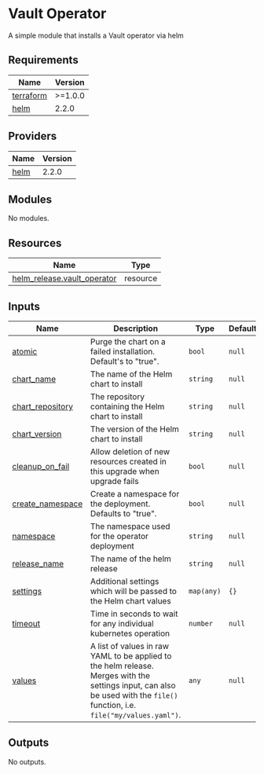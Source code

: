 # Vault Operator
A simple module that installs a Vault operator via helm

## Requirements

| Name | Version |
|------|---------|
| <a name="requirement_terraform"></a> [terraform](#requirement\_terraform) | >=1.0.0 |
| <a name="requirement_helm"></a> [helm](#requirement\_helm) | 2.2.0 |

## Providers

| Name | Version |
|------|---------|
| <a name="provider_helm"></a> [helm](#provider\_helm) | 2.2.0 |

## Modules

No modules.

## Resources

| Name | Type |
|------|------|
| [helm_release.vault_operator](https://registry.terraform.io/providers/hashicorp/helm/2.2.0/docs/resources/release) | resource |

## Inputs

| Name | Description | Type | Default | Required |
|------|-------------|------|---------|:--------:|
| <a name="input_atomic"></a> [atomic](#input\_atomic) | Purge the chart on a failed installation. Default's to "true". | `bool` | `null` | no |
| <a name="input_chart_name"></a> [chart\_name](#input\_chart\_name) | The name of the Helm chart to install | `string` | `null` | no |
| <a name="input_chart_repository"></a> [chart\_repository](#input\_chart\_repository) | The repository containing the Helm chart to install | `string` | `null` | no |
| <a name="input_chart_version"></a> [chart\_version](#input\_chart\_version) | The version of the Helm chart to install | `string` | `null` | no |
| <a name="input_cleanup_on_fail"></a> [cleanup\_on\_fail](#input\_cleanup\_on\_fail) | Allow deletion of new resources created in this upgrade when upgrade fails | `bool` | `null` | no |
| <a name="input_create_namespace"></a> [create\_namespace](#input\_create\_namespace) | Create a namespace for the deployment. Defaults to "true". | `bool` | `null` | no |
| <a name="input_namespace"></a> [namespace](#input\_namespace) | The namespace used for the operator deployment | `string` | `null` | no |
| <a name="input_release_name"></a> [release\_name](#input\_release\_name) | The name of the helm release | `string` | `null` | no |
| <a name="input_settings"></a> [settings](#input\_settings) | Additional settings which will be passed to the Helm chart values | `map(any)` | `{}` | no |
| <a name="input_timeout"></a> [timeout](#input\_timeout) | Time in seconds to wait for any individual kubernetes operation | `number` | `null` | no |
| <a name="input_values"></a> [values](#input\_values) | A list of values in raw YAML to be applied to the helm release. Merges with the settings input, can also be used with the `file()` function, i.e. `file("my/values.yaml")`. | `any` | `null` | no |

## Outputs

No outputs.
